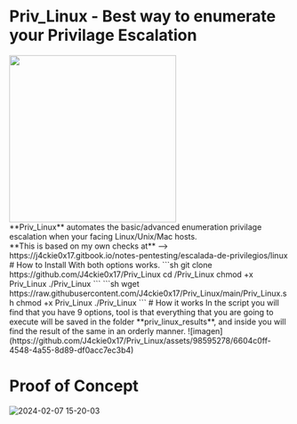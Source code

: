 # Priv_Linux - Best way to enumerate your Privilage Escalation
<img src="https://github.com/J4ckie0x17/Priv_Linux/blob/88b05bd190b15ea9612f8cdf9a03e9e9c326a7fb/images/logo.png" alignheight="300" width="300" />
<br>
**Priv_Linux** automates the basic/advanced enumeration privilage escalation when your facing Linux/Unix/Mac hosts.
<br>
**This is based on my own checks at** --> https://j4ckie0x17.gitbook.io/notes-pentesting/escalada-de-privilegios/linux
# How to Install
With both options works.
```sh
git clone https://github.com/J4ckie0x17/Priv_Linux
cd /Priv_Linux
chmod +x Priv_Linux
./Priv_Linux
```
```sh
wget https://raw.githubusercontent.com/J4ckie0x17/Priv_Linux/main/Priv_Linux.sh
chmod +x Priv_Linux
./Priv_Linux
```
# How it works
In the script you will find that you have 9 options, tool is that everything that you are going to execute will be saved in the 
folder **priv_linux_results**, and inside you will find the result of the same in an orderly manner.
![imagen](https://github.com/J4ckie0x17/Priv_Linux/assets/98595278/6604c0ff-4548-4a55-8d89-df0acc7ec3b4)

# Proof of Concept
![2024-02-07 15-20-03](https://github.com/J4ckie0x17/Priv_Linux/assets/98595278/d833bbb4-8bf6-47a1-8eda-9fd7f7b3faaa)



